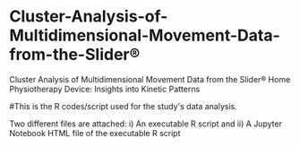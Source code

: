 # Cluster-Analysis-of-Multidimensional-Movement-Data-from-the-Slider®
Cluster Analysis of Multidimensional Movement Data from the Slider® Home Physiotherapy Device: Insights into Kinetic Patterns

#This is the R codes/script used for the study's data analysis.

Two different files are attached: i) An executable R script and ii) A Jupyter Notebook HTML file of the executable R script
